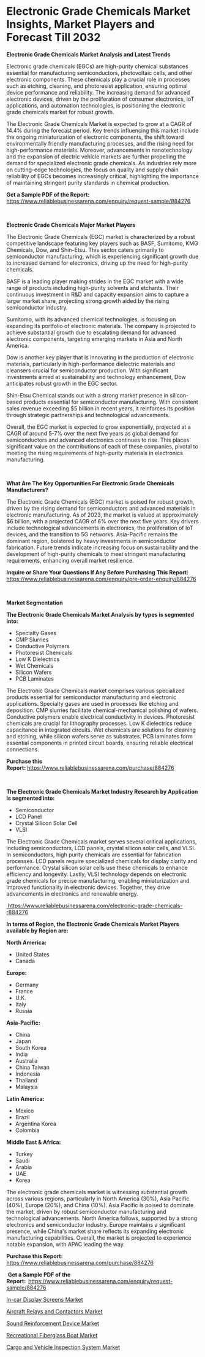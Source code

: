 <p><h1>Electronic Grade Chemicals Market Insights, Market Players and Forecast Till 2032</h1></p><p><strong>Electronic Grade Chemicals Market Analysis and Latest Trends</strong></p>
<p><p>Electronic grade chemicals (EGCs) are high-purity chemical substances essential for manufacturing semiconductors, photovoltaic cells, and other electronic components. These chemicals play a crucial role in processes such as etching, cleaning, and photoresist application, ensuring optimal device performance and reliability. The increasing demand for advanced electronic devices, driven by the proliferation of consumer electronics, IoT applications, and automation technologies, is positioning the electronic grade chemicals market for robust growth.</p><p>The Electronic Grade Chemicals Market is expected to grow at a CAGR of 14.4% during the forecast period. Key trends influencing this market include the ongoing miniaturization of electronic components, the shift toward environmentally friendly manufacturing processes, and the rising need for high-performance materials. Moreover, advancements in nanotechnology and the expansion of electric vehicle markets are further propelling the demand for specialized electronic grade chemicals. As industries rely more on cutting-edge technologies, the focus on quality and supply chain reliability of EGCs becomes increasingly critical, highlighting the importance of maintaining stringent purity standards in chemical production.</p></p>
<p><strong>Get a Sample PDF of the Report:&nbsp;</strong> <a href="https://www.reliablebusinessarena.com/enquiry/request-sample/884276?utm_campaign=2175&utm_medium=2&utm_source=Github&utm_content=ia&utm_term=28022025&utm_id=electronic-grade-chemicals">https://www.reliablebusinessarena.com/enquiry/request-sample/884276</a></p>
<p>&nbsp;</p>
<p><strong>Electronic Grade Chemicals Major Market Players</strong></p>
<p><p>The Electronic Grade Chemicals (EGC) market is characterized by a robust competitive landscape featuring key players such as BASF, Sumitomo, KMG Chemicals, Dow, and Shin-Etsu. This sector caters primarily to semiconductor manufacturing, which is experiencing significant growth due to increased demand for electronics, driving up the need for high-purity chemicals.</p><p>BASF is a leading player making strides in the EGC market with a wide range of products including high-purity solvents and etchants. Their continuous investment in R&D and capacity expansion aims to capture a larger market share, projecting strong growth aided by the rising semiconductor industry.</p><p>Sumitomo, with its advanced chemical technologies, is focusing on expanding its portfolio of electronic materials. The company is projected to achieve substantial growth due to escalating demand for advanced electronic components, targeting emerging markets in Asia and North America.</p><p>Dow is another key player that is innovating in the production of electronic materials, particularly in high-performance dielectric materials and cleansers crucial for semiconductor production. With significant investments aimed at sustainability and technology enhancement, Dow anticipates robust growth in the EGC sector.</p><p>Shin-Etsu Chemical stands out with a strong market presence in silicon-based products essential for semiconductor manufacturing. With consistent sales revenue exceeding $5 billion in recent years, it reinforces its position through strategic partnerships and technological advancements.</p><p>Overall, the EGC market is expected to grow exponentially, projected at a CAGR of around 5-7% over the next five years as global demand for semiconductors and advanced electronics continues to rise. This places significant value on the contributions of each of these companies, pivotal to meeting the rising requirements of high-purity materials in electronics manufacturing.</p></p>
<p>&nbsp;</p>
<p><strong>What Are The Key Opportunities For Electronic Grade Chemicals Manufacturers?</strong></p>
<p><p>The Electronic Grade Chemicals (EGC) market is poised for robust growth, driven by the rising demand for semiconductors and advanced materials in electronic manufacturing. As of 2023, the market is valued at approximately $6 billion, with a projected CAGR of 6% over the next five years. Key drivers include technological advancements in electronics, the proliferation of IoT devices, and the transition to 5G networks. Asia-Pacific remains the dominant region, bolstered by heavy investments in semiconductor fabrication. Future trends indicate increasing focus on sustainability and the development of high-purity chemicals to meet stringent manufacturing requirements, enhancing overall market resilience.</p></p>
<p><strong>Inquire or Share Your Questions If Any Before Purchasing This Report:</strong> <a href="https://www.reliablebusinessarena.com/enquiry/pre-order-enquiry/884276?utm_campaign=2175&utm_medium=2&utm_source=Github&utm_content=ia&utm_term=28022025&utm_id=electronic-grade-chemicals">https://www.reliablebusinessarena.com/enquiry/pre-order-enquiry/884276</a></p>
<p>&nbsp;</p>
<p><strong>Market Segmentation</strong></p>
<p><strong>The Electronic Grade Chemicals Market Analysis by types is segmented into:</strong></p>
<p><ul><li>Specialty Gases</li><li>CMP Slurries</li><li>Conductive Polymers</li><li>Photoresist Chemicals</li><li>Low K Dielectrics</li><li>Wet Chemicals</li><li>Silicon Wafers</li><li>PCB Laminates</li></ul></p>
<p><p>The Electronic Grade Chemicals market comprises various specialized products essential for semiconductor manufacturing and electronic applications. Specialty gases are used in processes like etching and deposition. CMP slurries facilitate chemical-mechanical polishing of wafers. Conductive polymers enable electrical conductivity in devices. Photoresist chemicals are crucial for lithography processes. Low K dielectrics reduce capacitance in integrated circuits. Wet chemicals are solutions for cleaning and etching, while silicon wafers serve as substrates. PCB laminates form essential components in printed circuit boards, ensuring reliable electrical connections.</p></p>
<p><strong>Purchase this Report:&nbsp;</strong><a href="https://www.reliablebusinessarena.com/purchase/884276?utm_campaign=2175&utm_medium=2&utm_source=Github&utm_content=ia&utm_term=28022025&utm_id=electronic-grade-chemicals">https://www.reliablebusinessarena.com/purchase/884276</a></p>
<p>&nbsp;</p>
<p><strong>The Electronic Grade Chemicals Market Industry Research by Application is segmented into:</strong></p>
<p><ul><li>Semiconductor</li><li>LCD Panel</li><li>Crystal Silicon Solar Cell</li><li>VLSI</li></ul></p>
<p><p>The Electronic Grade Chemicals market serves several critical applications, including semiconductors, LCD panels, crystal silicon solar cells, and VLSI. In semiconductors, high purity chemicals are essential for fabrication processes. LCD panels require specialized chemicals for display clarity and performance. Crystal silicon solar cells use these chemicals to enhance efficiency and longevity. Lastly, VLSI technology depends on electronic grade chemicals for precise manufacturing, enabling miniaturization and improved functionality in electronic devices. Together, they drive advancements in electronics and renewable energy.</p></p>
<p><a href="https://www.reliablebusinessarena.com/electronic-grade-chemicals-r884276?utm_campaign=2175&utm_medium=2&utm_source=Github&utm_content=ia&utm_term=28022025&utm_id=electronic-grade-chemicals">&nbsp;https://www.reliablebusinessarena.com/electronic-grade-chemicals-r884276</a></p>
<p><strong>In terms of Region, the Electronic Grade Chemicals Market Players available by Region are:</strong></p>
<p>
    <p> <strong> North America: </strong>
        <ul>
            <li>United States</li>
            <li>Canada</li>
        </ul>
        </p> 
    <p> <strong> Europe: </strong>
        <ul>
            <li>Germany</li>
            <li>France</li>
            <li>U.K.</li>
            <li>Italy</li>
            <li>Russia</li>
        </ul>
        </p> 
    <p> <strong> Asia-Pacific: </strong>
        <ul>
            <li>China</li>
            <li>Japan</li>
            <li>South Korea</li>
            <li>India</li>
            <li>Australia</li>
            <li>China Taiwan</li>
            <li>Indonesia</li>
            <li>Thailand</li>
            <li>Malaysia</li>
        </ul>
        </p> 
    <p> <strong> Latin America: </strong>
        <ul>
            <li>Mexico</li>
            <li>Brazil</li>
            <li>Argentina Korea</li>
            <li>Colombia</li>
        </ul>
        </p> 
    <p> <strong> Middle East & Africa: </strong>
        <ul>
            <li>Turkey</li>
            <li>Saudi</li>
            <li>Arabia</li>
            <li>UAE</li>
            <li>Korea</li>
        </ul>
    </p>
    </p>
<p><p>The electronic grade chemicals market is witnessing substantial growth across various regions, particularly in North America (30%), Asia Pacific (40%), Europe (20%), and China (10%). Asia Pacific is poised to dominate the market, driven by robust semiconductor manufacturing and technological advancements. North America follows, supported by a strong electronics and semiconductor industry. Europe maintains a significant presence, while China's market share reflects its expanding electronic manufacturing capabilities. Overall, the market is projected to experience notable expansion, with APAC leading the way.</p></p>
<p><strong>Purchase this Report: </strong><a href="https://www.reliablebusinessarena.com/purchase/884276?utm_campaign=2175&utm_medium=2&utm_source=Github&utm_content=ia&utm_term=28022025&utm_id=electronic-grade-chemicals">https://www.reliablebusinessarena.com/purchase/884276</a></p>
<p>&nbsp;<strong>Get a Sample PDF of the Report:&nbsp;&nbsp;</strong><a href="https://www.reliablebusinessarena.com/enquiry/request-sample/884276?utm_campaign=2175&utm_medium=2&utm_source=Github&utm_content=ia&utm_term=28022025&utm_id=electronic-grade-chemicals">https://www.reliablebusinessarena.com/enquiry/request-sample/884276</a></p>
<p><strong></strong></p>
<p><p><a href="https://github.com/roehrtizonov/Market-Research-Report-List-1/blob/main/in-car-display-screens-market.md?utm_campaign=2175&utm_medium=2&utm_source=Github&utm_content=ia&utm_term=28022025&utm_id=electronic-grade-chemicals">In-car Display Screens Market</a></p><p><a href="https://github.com/paullsiskec4/Market-Research-Report-List-1/blob/main/aircraft-relays-and-contactors-market.md?utm_campaign=2175&utm_medium=2&utm_source=Github&utm_content=ia&utm_term=28022025&utm_id=electronic-grade-chemicals">Aircraft Relays and Contactors Market</a></p><p><a href="https://github.com/beighgallisz/Market-Research-Report-List-1/blob/main/sound-reinforcement-device-market.md?utm_campaign=2175&utm_medium=2&utm_source=Github&utm_content=ia&utm_term=28022025&utm_id=electronic-grade-chemicals">Sound Reinforcement Device Market</a></p><p><a href="https://github.com/sgroitrieu7f/Market-Research-Report-List-1/blob/main/recreational-fiberglass-boat-market.md?utm_campaign=2175&utm_medium=2&utm_source=Github&utm_content=ia&utm_term=28022025&utm_id=electronic-grade-chemicals">Recreational Fiberglass Boat Market</a></p><p><a href="https://github.com/zhininzacher/Market-Research-Report-List-1/blob/main/cargo-and-vehicle-inspection-system-market.md?utm_campaign=2175&utm_medium=2&utm_source=Github&utm_content=ia&utm_term=28022025&utm_id=electronic-grade-chemicals">Cargo and Vehicle Inspection System Market</a></p></p>
